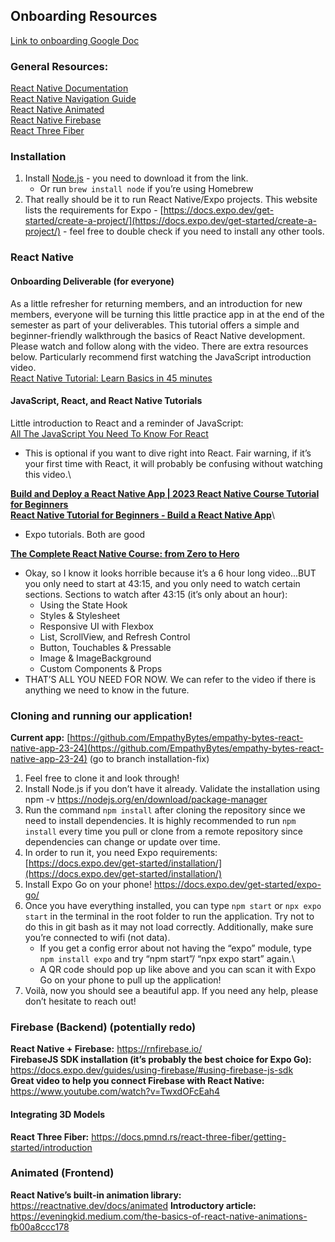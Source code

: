 ## Onboarding Resources
[Link to onboarding Google Doc](https://docs.google.com/document/d/1qvGCSXBKyY6P98YTjpRZudX_XaFQIx2EHWVMKfgpkMg/edit?usp=sharing)
### General Resources:
[React Native Documentation](https://reactnative.dev/docs/getting-started)\
[React Native Navigation Guide](https://reactnavigation.org/docs/getting-started/)\
[React Native Animated](https://reactnative.dev/docs/animated)\
[React Native Firebase](https://rnfirebase.io/)\
[React Three Fiber](https://docs.pmnd.rs/react-three-fiber/getting-started/introduction)

### Installation
1. Install [Node.js](https://nodejs.org/en/) - you need to download it from the link.
    - Or run ```brew install node``` if you’re using Homebrew
2. That really should be it to run React Native/Expo projects. This website lists the requirements for Expo - [https://docs.expo.dev/get-started/create-a-project/](https://docs.expo.dev/get-started/create-a-project/) - feel free to double check if you need to install any other tools.

### React Native
#### Onboarding Deliverable (for everyone)
As a little refresher for returning members, and an introduction for new members, everyone will be turning this little practice app in at the end of the semester as part of your deliverables.
This tutorial offers a simple and beginner-friendly walkthrough the basics of React Native development. Please watch and follow along with the video. There are extra resources below. Particularly recommend first watching the JavaScript introduction video.\
[React Native Tutorial: Learn Basics in 45 minutes](https://www.youtube.com/watch?v=Zawba2eABsU)

#### JavaScript, React, and React Native Tutorials
Little introduction to React and a reminder of JavaScript:\
[All The JavaScript You Need To Know For React](https://www.youtube.com/watch?v=m55PTVUrlnA)
- This is optional if you want to dive right into React. Fair warning, if it’s your first time with React, it will probably be confusing without watching this video.\

**[Build and Deploy a React Native App | 2023 React Native Course Tutorial for Beginners](https://www.youtube.com/watch?v=mJ3bGvy0WAY&t=887s)**\
**[React Native Tutorial for Beginners - Build a React Native App](https://www.youtube.com/watch?v=0-S5a0eXPoc&t=334s)**\
- Expo tutorials. Both are good

**[The Complete React Native Course: from Zero to Hero](https://www.youtube.com/watch?v=ANdSdIlgsEw&list=PL8kfZyp--gEXs4YsSLtB3KqDtdOFHMjWZ)**
- Okay, so I know it looks horrible because it’s a 6 hour long video...BUT you only need to start at 43:15, and you only need to watch certain sections.
	Sections to watch after 43:15 (it’s only about an hour):
  - Using the State Hook
  - Styles & Stylesheet
  - Responsive UI with Flexbox
  - List, ScrollView, and Refresh Control
  - Button, Touchables & Pressable
  - Image & ImageBackground
  - Custom Components & Props
- THAT’S ALL YOU NEED FOR NOW. We can refer to the video if there is anything we need to know in the future.

### Cloning and running our application!
**Current app:** [https://github.com/EmpathyBytes/empathy-bytes-react-native-app-23-24](https://github.com/EmpathyBytes/empathy-bytes-react-native-app-23-24) (go to branch installation-fix)
1. Feel free to clone it and look through! 
2. Install Node.js if you don’t have it already. Validate the installation using npm -v https://nodejs.org/en/download/package-manager
3. Run the command ```npm install``` after cloning the repository since we need to install dependencies. It is highly recommended to run ```npm install``` every time you pull or clone from a remote repository since dependencies can change or update over time.
4. In order to run it, you need Expo requirements: [https://docs.expo.dev/get-started/installation/](https://docs.expo.dev/get-started/installation/)
5. Install Expo Go on your phone! https://docs.expo.dev/get-started/expo-go/
6. Once you have everything installed, you can type ```npm start``` or ```npx expo start``` in the terminal in the root folder to run the application. Try not to do this in git bash as it may not load correctly. Additionally, make sure you’re connected to wifi (not data).
    - If you get a config error about not having the “expo” module, type ```npm install expo``` and try “npm start”/ “npx expo start” again.\
    - A QR code should pop up like above and you can scan it with Expo Go on your phone to pull up the application!
7. Voilà, now you should see a beautiful app. If you need any help, please don’t hesitate to reach out!

### Firebase (Backend) (potentially redo)
**React Native + Firebase:** https://rnfirebase.io/ \
**FirebaseJS SDK installation (it’s probably the best choice for Expo Go):** https://docs.expo.dev/guides/using-firebase/#using-firebase-js-sdk \
**Great video to help you connect Firebase with React Native:** https://www.youtube.com/watch?v=TwxdOFcEah4

#### Integrating 3D Models
**React Three Fiber:** https://docs.pmnd.rs/react-three-fiber/getting-started/introduction 

### Animated (Frontend)
**React Native’s built-in animation library:** https://reactnative.dev/docs/animated
**Introductory article:** https://eveningkid.medium.com/the-basics-of-react-native-animations-fb00a8ccc178
